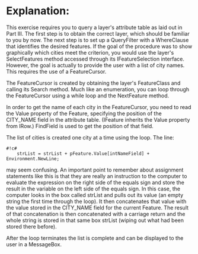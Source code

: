 # Explanation: #

This exercise requires you to query a layer's attribute table as laid out in Part III. The first step is to obtain the correct layer, which should be familiar to you by now. The next step is to set up a QueryFilter with a WhereClause that identifies the desired features. If the goal of the procedure was to show graphically which cities meet the criterion, you would use the layer's SelectFeatures method accessed through its IFeatureSelection interface. However, the goal is actually to provide the user with a list of city names. This requires the use of a FeatureCursor.

The FeatureCursor is created by obtaining the layer's FeatureClass and calling its Search method. Much like an enumeration, you can loop through the FeatureCursor using a while loop and the NextFeature method.

In order to get the name of each city in the FeatureCursor, you need to read the Value property of the Feature, specifying the position of the CITY_NAME field in the attribute table. (IFeature inherits the Value property from IRow.) FindField is used to get the position of that field.

The list of cities is created one city at a time using the loop. The line:
 
```
#!c#
    strList = strList + pFeature.Value[intNameField] + Environment.NewLine;
```

may seem confusing. An important point to remember about assignment statements like this is that they are really an instruction to the computer to evaluate the expression on the right side of the equals sign and store the result in the variable on the left side of the equals sign. In this case, the computer looks in the box called strList and pulls out its value (an empty string the first time through the loop). It then concatenates that value with the value stored in the CITY_NAME field for the current Feature. The result of that concatenation is then concatenated with a carriage return and the whole string is stored in that same box strList (wiping out what had been stored there before).

After the loop terminates the list is complete and can be displayed to the user in a MessageBox.